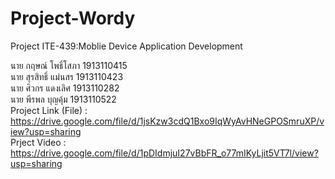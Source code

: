 # Project-Wordy
Project ITE-439:Moblie Device Application Development

นาย กฤษณ์ โพธิ์โสภา 1913110415  
นาย สุรสิทธิ์ แม่นสร 1913110423  
นาย ศิวกร แดงเลิศ 1913110282  
นาย พีรพล บุญคุ้ม 1913110522  
Project Link (File) : https://drive.google.com/file/d/1jsKzw3cdQ1Bxo9IqWyAvHNeGPOSmruXP/view?usp=sharing  
Prject Video : https://drive.google.com/file/d/1pDIdmjuI27vBbFR_o77mIKyLjit5VT7l/view?usp=sharing  
